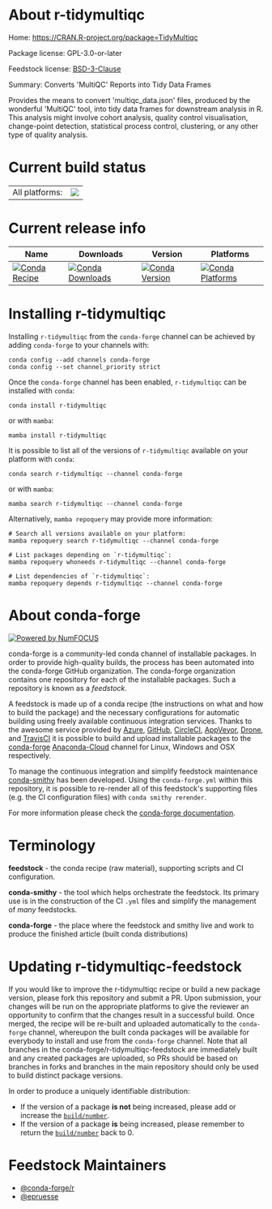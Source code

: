 About r-tidymultiqc
===================

Home: https://CRAN.R-project.org/package=TidyMultiqc

Package license: GPL-3.0-or-later

Feedstock license: [BSD-3-Clause](https://github.com/conda-forge/r-tidymultiqc-feedstock/blob/main/LICENSE.txt)

Summary: Converts 'MultiQC' Reports into Tidy Data Frames

Provides the means to convert 'multiqc_data.json' files, produced by the wonderful 'MultiQC' tool, into tidy data frames for downstream analysis in R. This analysis might involve cohort analysis, quality control visualisation, change-point detection, statistical process control, clustering, or any other type of quality analysis.

Current build status
====================


<table><tr><td>All platforms:</td>
    <td>
      <a href="https://dev.azure.com/conda-forge/feedstock-builds/_build/latest?definitionId=14307&branchName=main">
        <img src="https://dev.azure.com/conda-forge/feedstock-builds/_apis/build/status/r-tidymultiqc-feedstock?branchName=main">
      </a>
    </td>
  </tr>
</table>

Current release info
====================

| Name | Downloads | Version | Platforms |
| --- | --- | --- | --- |
| [![Conda Recipe](https://img.shields.io/badge/recipe-r--tidymultiqc-green.svg)](https://anaconda.org/conda-forge/r-tidymultiqc) | [![Conda Downloads](https://img.shields.io/conda/dn/conda-forge/r-tidymultiqc.svg)](https://anaconda.org/conda-forge/r-tidymultiqc) | [![Conda Version](https://img.shields.io/conda/vn/conda-forge/r-tidymultiqc.svg)](https://anaconda.org/conda-forge/r-tidymultiqc) | [![Conda Platforms](https://img.shields.io/conda/pn/conda-forge/r-tidymultiqc.svg)](https://anaconda.org/conda-forge/r-tidymultiqc) |

Installing r-tidymultiqc
========================

Installing `r-tidymultiqc` from the `conda-forge` channel can be achieved by adding `conda-forge` to your channels with:

```
conda config --add channels conda-forge
conda config --set channel_priority strict
```

Once the `conda-forge` channel has been enabled, `r-tidymultiqc` can be installed with `conda`:

```
conda install r-tidymultiqc
```

or with `mamba`:

```
mamba install r-tidymultiqc
```

It is possible to list all of the versions of `r-tidymultiqc` available on your platform with `conda`:

```
conda search r-tidymultiqc --channel conda-forge
```

or with `mamba`:

```
mamba search r-tidymultiqc --channel conda-forge
```

Alternatively, `mamba repoquery` may provide more information:

```
# Search all versions available on your platform:
mamba repoquery search r-tidymultiqc --channel conda-forge

# List packages depending on `r-tidymultiqc`:
mamba repoquery whoneeds r-tidymultiqc --channel conda-forge

# List dependencies of `r-tidymultiqc`:
mamba repoquery depends r-tidymultiqc --channel conda-forge
```


About conda-forge
=================

[![Powered by
NumFOCUS](https://img.shields.io/badge/powered%20by-NumFOCUS-orange.svg?style=flat&colorA=E1523D&colorB=007D8A)](https://numfocus.org)

conda-forge is a community-led conda channel of installable packages.
In order to provide high-quality builds, the process has been automated into the
conda-forge GitHub organization. The conda-forge organization contains one repository
for each of the installable packages. Such a repository is known as a *feedstock*.

A feedstock is made up of a conda recipe (the instructions on what and how to build
the package) and the necessary configurations for automatic building using freely
available continuous integration services. Thanks to the awesome service provided by
[Azure](https://azure.microsoft.com/en-us/services/devops/), [GitHub](https://github.com/),
[CircleCI](https://circleci.com/), [AppVeyor](https://www.appveyor.com/),
[Drone](https://cloud.drone.io/welcome), and [TravisCI](https://travis-ci.com/)
it is possible to build and upload installable packages to the
[conda-forge](https://anaconda.org/conda-forge) [Anaconda-Cloud](https://anaconda.org/)
channel for Linux, Windows and OSX respectively.

To manage the continuous integration and simplify feedstock maintenance
[conda-smithy](https://github.com/conda-forge/conda-smithy) has been developed.
Using the ``conda-forge.yml`` within this repository, it is possible to re-render all of
this feedstock's supporting files (e.g. the CI configuration files) with ``conda smithy rerender``.

For more information please check the [conda-forge documentation](https://conda-forge.org/docs/).

Terminology
===========

**feedstock** - the conda recipe (raw material), supporting scripts and CI configuration.

**conda-smithy** - the tool which helps orchestrate the feedstock.
                   Its primary use is in the construction of the CI ``.yml`` files
                   and simplify the management of *many* feedstocks.

**conda-forge** - the place where the feedstock and smithy live and work to
                  produce the finished article (built conda distributions)


Updating r-tidymultiqc-feedstock
================================

If you would like to improve the r-tidymultiqc recipe or build a new
package version, please fork this repository and submit a PR. Upon submission,
your changes will be run on the appropriate platforms to give the reviewer an
opportunity to confirm that the changes result in a successful build. Once
merged, the recipe will be re-built and uploaded automatically to the
`conda-forge` channel, whereupon the built conda packages will be available for
everybody to install and use from the `conda-forge` channel.
Note that all branches in the conda-forge/r-tidymultiqc-feedstock are
immediately built and any created packages are uploaded, so PRs should be based
on branches in forks and branches in the main repository should only be used to
build distinct package versions.

In order to produce a uniquely identifiable distribution:
 * If the version of a package **is not** being increased, please add or increase
   the [``build/number``](https://docs.conda.io/projects/conda-build/en/latest/resources/define-metadata.html#build-number-and-string).
 * If the version of a package **is** being increased, please remember to return
   the [``build/number``](https://docs.conda.io/projects/conda-build/en/latest/resources/define-metadata.html#build-number-and-string)
   back to 0.

Feedstock Maintainers
=====================

* [@conda-forge/r](https://github.com/conda-forge/r/)
* [@epruesse](https://github.com/epruesse/)

